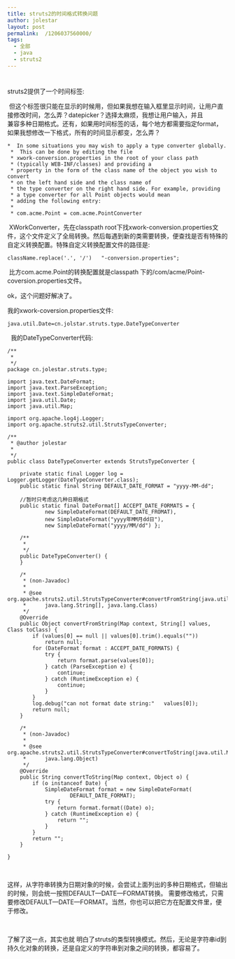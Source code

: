 ```yaml
---
title: struts2的时间格式转换问题
author: jolestar
layout: post
permalink:  /1206037560000/
tags:
  - 全部
  - java
  - struts2
---
```

# 

struts2提供了一个时间标签:

    

 但这个标签很只能在显示的时候用，但如果我想在输入框里显示时间，让用户直接修改时间，怎么弄？datepicker？选择太麻烦，我想让用户输入，并且  
兼容多种日期格式。还有，如果用时间标签的话，每个地方都需要指定format，如果我想修改一下格式，所有的时间显示都变，怎么弄？

    *  In some situations you may wish to apply a type converter globally.
     *  This can be done by editing the file
     * xwork-conversion.properties in the root of your class path
     * (typically WEB-INF/classes) and providing a
     * property in the form of the class name of the object you wish to convert
     * on the left hand side and the class name of
     * the type converter on the right hand side. For example, providing
     * a type converter for all Point objects would mean
     * adding the following entry:
     *
     * com.acme.Point = com.acme.PointConverter

 XWorkConverter，先在classpath root下找xwork-conversion.properties文件，这个文件定义了全局转换。然后每遇到新的类需要转换，便查找是否有特殊的自定义转换配置。特殊自定义转换配置文件的路径是:

    className.replace('.', '/')   "-conversion.properties";

 比方com.acme.Point的转换配置就是classpath 下的/com/acme/Point-coversion.properties文件。

ok，这个问题好解决了。

我的xwork-coversion.properties文件:

    java.util.Date=cn.jolstar.struts.type.DateTypeConverter

  我的DateTypeConverter代码:

    /**
     *
     */
    package cn.jolestar.struts.type;
    
    import java.text.DateFormat;
    import java.text.ParseException;
    import java.text.SimpleDateFormat;
    import java.util.Date;
    import java.util.Map;
    
    import org.apache.log4j.Logger;
    import org.apache.struts2.util.StrutsTypeConverter;
    
    /**
     * @author jolestar
     *
     */
    public class DateTypeConverter extends StrutsTypeConverter {
    
    	private static final Logger log = Logger.getLogger(DateTypeConverter.class);
    	public static final String DEFAULT_DATE_FORMAT = "yyyy-MM-dd";
    
    	//暂时只考虑这几种日期格式
    	public static final DateFormat[] ACCEPT_DATE_FORMATS = {
    			new SimpleDateFormat(DEFAULT_DATE_FROMAT),
    			new SimpleDateFormat("yyyy年MM月dd日"),
    			new SimpleDateFormat("yyyy/MM/dd") };
    
    	/**
    	 *
    	 */
    	public DateTypeConverter() {
    	}
    
    	/*
    	 * (non-Javadoc)
    	 *
    	 * @see org.apache.struts2.util.StrutsTypeConverter#convertFromString(java.util.Map,
    	 *      java.lang.String[], java.lang.Class)
    	 */
    	@Override
    	public Object convertFromString(Map context, String[] values, Class toClass) {
    		if (values[0] == null || values[0].trim().equals(""))
    			return null;
    		for (DateFormat format : ACCEPT_DATE_FORMATS) {
    			try {
    				return format.parse(values[0]);
    			} catch (ParseException e) {
    				continue;
    			} catch (RuntimeException e) {
    				continue;
    			}
    		}
    		log.debug("can not format date string:"   values[0]);
    		return null;
    	}
    
    	/*
    	 * (non-Javadoc)
    	 *
    	 * @see org.apache.struts2.util.StrutsTypeConverter#convertToString(java.util.Map,
    	 *      java.lang.Object)
    	 */
    	@Override
    	public String convertToString(Map context, Object o) {
    		if (o instanceof Date) {
    			SimpleDateFormat format = new SimpleDateFormat(
    					DEFAULT_DATE_FORMAT);
    			try {
    				return format.format((Date) o);
    			} catch (RuntimeException e) {
    				return "";
    			}
    		}
    		return "";
    	}
    
    }
    

 

这样，从字符串转换为日期对象的时候，会尝试上面列出的多种日期格式，但输出的时候，则会统一按照DEFAULT—DATE—FORMAT转换。 需要修改格式，只需要修改DEFAULT—DATE—FORMAT。当然，你也可以把它方在配置文件里，便于修改。

 

了解了这一点，其实也就 明白了struts的类型转换模式。然后，无论是字符串id到持久化对象的转换，还是自定义的字符串到对象之间的转换，都容易了。
